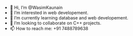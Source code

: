 - 👋 Hi, I’m @WasimKaunain
- 👀 I’m interested in web developement.
- 🌱 I’m currently learning database and web developement.
- 💞️ I’m looking to collaborate on C++ projects.
- 📫 How to reach me: +91 7488789638

<!---
WasimKaunain/WasimKaunain is a ✨ special ✨ repository because its `README.md` (this file) appears on your GitHub profile.
You can click the Preview link to take a look at your changes.
---->
